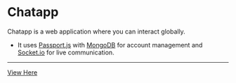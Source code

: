 # Chatapp

Chatapp is a web application where you can interact globally.

- It uses [Passport.js](https://www.passportjs.org/) with [MongoDB](https://mongodb.com) for account management and [Socket.io](https://socket.io/) for live communication.

---

[View Here](https://chatapp--angeloyana-dev.repl.co)
